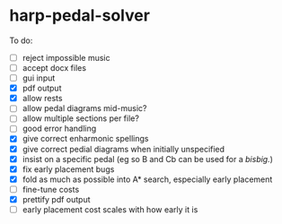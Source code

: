 # harp-pedal-solver

To do:
- [ ] reject impossible music
- [ ] accept docx files
- [ ] gui input
- [x] pdf output
- [x] allow rests
- [ ] allow pedal diagrams mid-music?
- [ ] allow multiple sections per file?
- [ ] good error handling
- [x] give correct enharmonic spellings
- [x] give correct pedial diagrams when initially unspecified
- [x] insist on a specific pedal (eg so B and Cb can be used for a *bisbig.*)
- [x] fix early placement bugs
- [x] fold as much as possible into A\* search, especially early placement
- [ ] fine-tune costs
- [x] prettify pdf output
- [ ] early placement cost scales with how early it is
